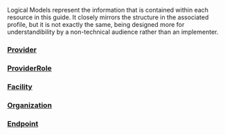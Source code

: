 Logical Models represent the information that is contained within each resource in this guide. It closely mirrors the structure in the associated profile, but it is not exactly the same, being designed more for understandibility by a non-technical audience rather than an implementer.


### [Provider](StructureDefinition-ProviderModel.html)

### [ProviderRole](StructureDefinition-ProviderRoleModel.html)

### [Facility](StructureDefinition-FacilityModel.html)

### [Organization](StructureDefinition-OrganizationModel.html)

### [Endpoint](StructureDefinition-EndpointModel.html)

<!--

### Previous ones

[Practitioner](StructureDefinition-HpiPractitionerLM.html)

[PractitionerRole](StructureDefinition-HpiPractitionerRoleLM.html)

[Location](StructureDefinition-HpiLocationLM.html)

[Organization](StructureDefinition-HpiOrganizationLM.html)

[Endpoint](StructureDefinition-HpiEndpointLM.html)

-->